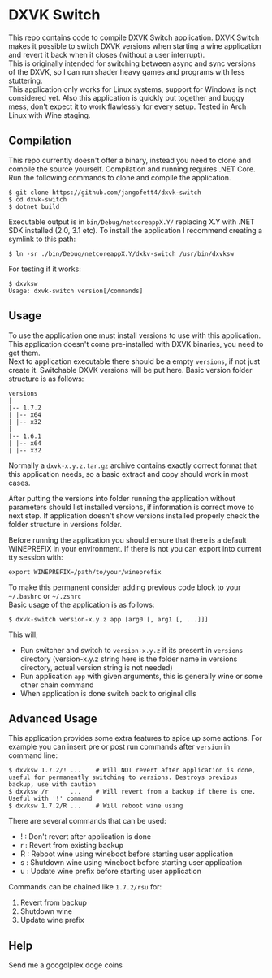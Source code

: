 # DXVK Switch

This repo contains code to compile DXVK Switch application. DXVK Switch makes it possible to switch DXVK versions when starting a wine application and revert it back when it closes (without a user interrupt).  
This is originally intended for switching between async and sync versions of the DXVK, so I can run shader heavy games and programs with less stuttering.  
This application only works for Linux systems, support for Windows is not considered yet. Also this application is quickly put together and buggy mess, don't expect it to work flawlessly for every setup.
Tested in Arch Linux with Wine staging. 

## Compilation

This repo currently doesn't offer a binary, instead you need to clone and compile the source yourself. Compilation and running requires .NET Core.  
Run the following commands to clone and compile the application.

```shell
$ git clone https://github.com/jangofett4/dxvk-switch
$ cd dxvk-switch
$ dotnet build
```

Executable output is in `bin/Debug/netcoreappX.Y/` replacing X.Y with .NET SDK installed (2.0, 3.1 etc).
To install the application I recommend creating a symlink to this path:

```shell
$ ln -sr ./bin/Debug/netcoreappX.Y/dxkv-switch /usr/bin/dxvksw
```

For testing if it works:

```
$ dxvksw
Usage: dxvk-switch version[/commands]
```

## Usage

To use the application one must install versions to use with this application. This application doesn't come pre-installed with DXVK binaries, you need to get them.  
Next to application executable there should be a empty `versions`, if not just create it. Switchable DXVK versions will be put here. Basic version folder structure is as follows:
```
versions
|
|-- 1.7.2
| |-- x64
| |-- x32
|
|-- 1.6.1
| |-- x64
| |-- x32
```

Normally a `dxvk-x.y.z.tar.gz` archive contains exactly correct format that this application needs, so a basic extract and copy should work in most cases.

After putting the versions into folder running the application without parameters should list installed versions, if information is correct move to next step.
If application doesn't show versions installed properly check the folder structure in versions folder.

Before running the application you should ensure that there is a default WINEPREFIX in your environment. If there is not you can export into current tty session with:
```shell
export WINEPREFIX=/path/to/your/wineprefix
```
To make this permanent consider adding previous code block to your `~/.bashrc` or `~/.zshrc`  
Basic usage of the application is as follows:
```shell
$ dxvk-switch version-x.y.z app [arg0 [, arg1 [, ...]]]
```

This will;
- Run switcher and switch to `version-x.y.z` if its present in `versions` directory (version-x.y.z string here is the folder name in versions directory, actual version string is not needed)
- Run application `app` with given arguments, this is generally wine or some other chain command
- When application is done switch back to original dlls

## Advanced Usage

This application provides some extra features to spice up some actions. For example you can insert pre or post run commands after `version` in command line:
```shell
$ dxvksw 1.7.2/! ...    # Will NOT revert after application is done, useful for permanently switching to versions. Destroys previous backup, use with caution
$ dxvksw /r      ...    # Will revert from a backup if there is one. Useful with '!' command
$ dxvksw 1.7.2/R ...    # Will reboot wine using
```

There are several commands that can be used:
- ! : Don't revert after application is done
- r : Revert from existing backup
- R : Reboot wine using wineboot before starting user application
- s : Shutdown wine using wineboot before starting user application
- u : Update wine prefix before starting user application

Commands can be chained like `1.7.2/rsu` for:
1. Revert from backup
2. Shutdown wine
3. Update wine prefix

## Help

Send me a googolplex doge coins